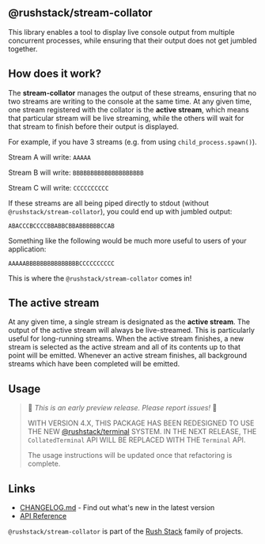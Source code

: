 ## @rushstack/stream-collator

This library enables a tool to display live console output from multiple concurrent processes,
while ensuring that their output does not get jumbled together.

## How does it work?

The **stream-collator** manages the output of these streams, ensuring that no two streams are writing to the console
at the same time. At any given time, one stream registered with the collator is the **active stream**, which means
that particular stream will be live streaming, while the others will wait for that stream to finish before their
output is displayed.

For example, if you have 3 streams (e.g. from using `child_process.spawn()`).

Stream A will write: `AAAAA`

Stream B will write: `BBBBBBBBBBBBBBBBBBBB`

Stream C will write: `CCCCCCCCCC`

If these streams are all being piped directly to stdout (without `@rushstack/stream-collator`), you could end up
with jumbled output:

`ABACCCBCCCCBBABBCBBABBBBBBCCAB`

Something like the following would be much more useful to users of your application:

`AAAAABBBBBBBBBBBBBBBCCCCCCCCCC`

This is where the `@rushstack/stream-collator` comes in!

## The active stream

At any given time, a single stream is designated as the **active stream**. The output of the active stream will always be
live-streamed. This is particularly useful for long-running streams. When the active stream finishes, a new stream
is selected as the active stream and all of its contents up to that point will be emitted. Whenever an active stream finishes,
all background streams which have been completed will be emitted.

## Usage

> 🚨 _This is an early preview release. Please report issues!_ 🚨
>
> WITH VERSION 4.X, THIS PACKAGE HAS BEEN REDESIGNED TO USE THE NEW
> [@rushstack/terminal](https://www.npmjs.com/package/@rushstack/terminal) SYSTEM.
> IN THE NEXT RELEASE, THE `CollatedTerminal` API WILL BE REPLACED WITH
> THE `Terminal` API.
>
> The usage instructions will be updated once that refactoring is complete.

## Links

- [CHANGELOG.md](
  https://github.com/microsoft/rushstack/blob/main/libraries/stream-collator/CHANGELOG.md) - Find
  out what's new in the latest version
- [API Reference](https://api.rushstack.io/pages/stream-collator/)

`@rushstack/stream-collator` is part of the [Rush Stack](https://rushstack.io/) family of projects.
